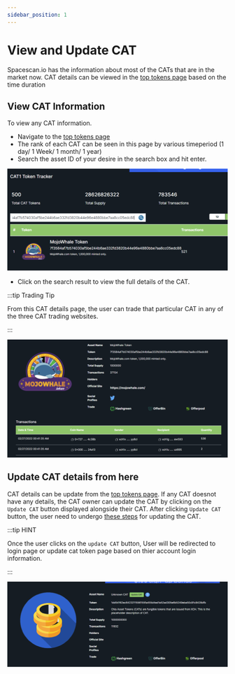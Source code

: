 ```yaml
---
sidebar_position: 1
---
```


# View and Update CAT

Spacescan.io has the information about most of the CATs that are in the market now. 
CAT details can be viewed in the [top tokens page](https://www.spacescan.io/xch/cat1/topTokens) based on the time duration

## View CAT Information


To view any CAT information. 
- Navigate to the [top tokens page](https://www.spacescan.io/xch/cat1/topTokens)
- The rank of each CAT can be seen in this page by various timeperiod (1 day/ 1 Week/ 1 month/ 1 year)
- Search the asset ID of your desire in the search box and hit enter.

![Top Tokens Search box](/img/updatecatinfodetails/search-catinfo.png)

- Click on the search result to view the full details of the CAT. 

:::tip Trading Tip

From this CAT details page, the user can trade that particular CAT in any of the three CAT trading websites. 

:::

![Top Tokens CAT details](/img/updatecatinfodetails/fullcatdetails.png)

## Update CAT details from here

CAT details can be update from the [top tokens page](https://www.spacescan.io/xch/cat1/topTokens).
If any CAT doesnot have any details, the CAT owner can update the CAT by clicking on the `Update CAT` button 
displayed alongside their CAT. After clicking `Update CAT` button, the user need to undergo [these steps](../guide/updatecatinfo.md) for updating the CAT.  

:::tip HINT

Once the user clicks on the `update CAT` button, User will be redirected to login page or update cat token page 
based on thier account login information. 

:::

![Top Tokens CAT details](/img/updatecatinfodetails/update_token_tokenpage.png)